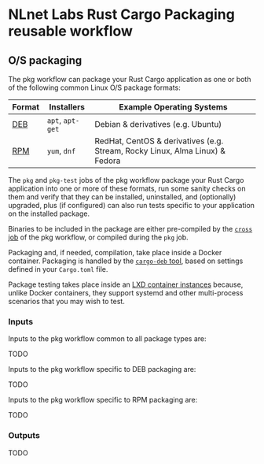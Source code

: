 # NLnet Labs Rust Cargo Packaging reusable workflow

## O/S packaging

The pkg workflow can package your Rust Cargo application as one or both of the following common Linux O/S package formats:

| Format | Installers | Example Operating Systems |
|---|---|---|
| [DEB](https://en.wikipedia.org/wiki/Deb_(file_format)) | `apt`, `apt-get` | Debian & derivatives (e.g. Ubuntu) |
| [RPM](https://en.wikipedia.org/wiki/Rpm_(file_format)) | `yum`, `dnf` | RedHat, CentOS & derivatives (e.g. Stream, Rocky Linux, Alma Linux) & Fedora |

The `pkg` and `pkg-test` jobs of the pkg workflow package your Rust Cargo application into one or more of these formats, run some sanity checks on them and verify that they can be installed, uninstalled, and (optionally) upgraded, plus (if configured) can also run tests specific to your application on the installed package.

Binaries to be included in the package are either pre-compiled by the [`cross` job](./cross_compiling.md) of the pkg workflow, or compiled during the `pkg` job.

Packaging and, if needed, compilation, take place inside a Docker container. Packaging is handled by the [`cargo-deb` tool](https://crates.io/crates/cargo-deb), based on settings defined in your `Cargo.toml` file.

Package testing takes place inside an [LXD container instances](https://linuxcontainers.org/lxd/docs/master/explanation/instances/) because, unlike Docker containers, they support systemd and other multi-process scenarios that you may wish to test.

### Inputs

Inputs to the pkg workflow common to all package types are:

TODO

Inputs to the pkg workflow specific to DEB packaging are:

TODO

Inputs to the pkg workflow specific to RPM packaging are:

TODO

### Outputs

TODO